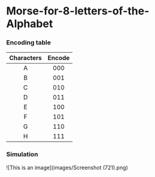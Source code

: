 # Morse-for-8-letters-of-the-Alphabet

### Encoding table
| Characters | Encode |
| :---------:|:------:|
| A          | 000 |    
| B          | 001 |
| C          | 010 |
| D          | 011 |
| E          | 100 |
| F          | 101 |
| G          | 110 |
| H          | 111 |

### Simulation
![This is an image](images/Screenshot (721).png)
